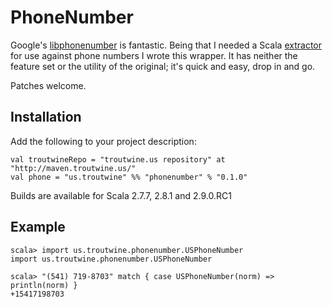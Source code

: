 PhoneNumber
===========

Google's [libphonenumber](http://code.google.com/p/libphonenumber/) is fantastic. Being that I needed a Scala [extractor](http://www.scala-lang.org/node/112) for use against phone numbers I wrote this wrapper. It has neither the feature set or the utility of the original; it's quick and easy, drop in and go.

Patches welcome.

Installation
------------

Add the following to your project description:

```
val troutwineRepo = "troutwine.us repository" at "http://maven.troutwine.us/"
val phone = "us.troutwine" %% "phonenumber" % "0.1.0"
```

Builds are available for Scala 2.7.7, 2.8.1 and 2.9.0.RC1

Example
-------

```
scala> import us.troutwine.phonenumber.USPhoneNumber
import us.troutwine.phonenumber.USPhoneNumber

scala> "(541) 719-8703" match { case USPhoneNumber(norm) => println(norm) }
+15417198703
```

